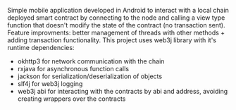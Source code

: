 Simple mobile application developed in Android to interact with a local chain deployed smart contract by connecting to the node and calling a view type function that doesn't modify the state of the contract (no transaction sent). Feature improvments: better management of threads with other methods + adding transaction functionality.
This project uses web3j library with it's runtime dependencies:
- okhttp3 for network communication with the chain
- rxjava for asynchronous function calls
- jackson for serialization/deserialization of objects
- slf4j for web3j logging
- web3j abi for interacting with the contracts by abi and address, avoiding creating wrappers over the contracts
